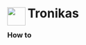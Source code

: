 
<h1>
	<img src="~/icon.svg" style="float: left; width: 42px; margin: 3px 5px 0 0;">
	Tronikas
</h1>

### How to

